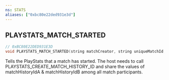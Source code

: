 ```yaml
---
ns: STATS
aliases: ["0xbc80e22ded931e3d"]
---
```

## PLAYSTATS_MATCH_STARTED

```c
// 0xBC80E22DED931E3D
void PLAYSTATS_MATCH_STARTED(string matchCreator, string uniqueMatchId, Any* info);
```

Tells the PlayStats that a match has started. The host needs to call PLAYSTATS_CREATE_MATCH_HISTORY_ID and share the values of matchHistoryIdA & matchHistoryIdB among all match participants.

